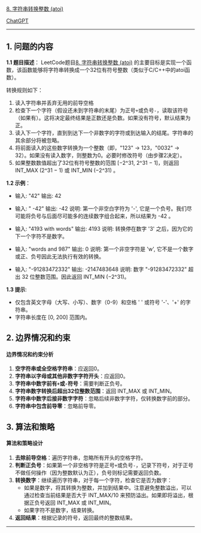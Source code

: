 [8. 字符串转换整数 (atoi)](https://leetcode.cn/problems/string-to-integer-atoi)

[ChatGPT](https://chat.openai.com/share/a0a878c5-1caf-438a-a3df-2c320266c3cb)

---

## 1. 问题的内容
**1.1 题目描述**：
LeetCode题目[8. 字符串转换整数 (atoi)](https://leetcode.cn/problems/string-to-integer-atoi) 的主要目标是实现一个函数，该函数能够将字符串转换成一个32位有符号整数（类似于C/C++中的atoi函数）。

转换规则如下：
1. 读入字符串并丢弃无用的前导空格
2. 检查下一个字符（假设还未到字符串的末尾）为正号`+`或负号`-`，读取该符号（如果有）。这将决定最终结果是正数还是负数。如果没有符号，默认结果为正。
3. 读入下一个字符，直到到达下一个非数字的字符或到达输入的结尾。字符串的其余部分将被忽略。
4. 将前面读入的这些数字转换为一个整数（即，"123" -> 123，"0032" -> 32）。如果没有读入数字，则整数为0。必要时修改符号（由步骤2决定）。
5. 如果整数数值超出了32位有符号整数的范围 [−2^31, 2^31 − 1]，则返回 INT_MAX (2^31 − 1) 或 INT_MIN (−2^31) 。

**1.2 示例**：
- 输入: "42"
  输出: 42

- 输入: "   -42"
  输出: -42
  说明: 第一个非空白字符为 '-', 它是一个负号。我们尽可能将负号与后面尽可能多的连续数字组合起来，所以结果为 -42 。

- 输入: "4193 with words"
  输出: 4193
  说明: 转换停在数字 '3' 之后，因为它的下一个字符不是数字。

- 输入: "words and 987"
  输出: 0
  说明: 第一个非空字符是 'w', 它不是一个数字或正、负号因此无法执行有效的转换。

- 输入: "-91283472332"
  输出: -2147483648
  说明: 数字 "-91283472332" 超出 32 位整数范围。因此返回 INT_MIN (−2^31)。


**1.3 提示**:
- 仅包含英文字母（大写、小写）、数字（0-9）和空格 ' ' 或符号 '-'、'+' 的字符串。
- 字符串长度在 [0, 200] 范围内。

## 2. 边界情况和约束
#### 边界情况和约束分析
1. **空字符串或全空格字符串**：应返回0。
2. **字符串以字母或其他非数字字符开头**：应返回0。
3. **字符串中数字前有`+`或`-`符号**：需要判断正负号。
4. **字符串数字转换后超出32位整数范围**：返回 INT_MAX 或 INT_MIN。
5. **字符串中数字后接非数字字符**：忽略后续非数字字符，仅转换数字前的部分。
6. **字符串中包含前导零**：忽略前导零。


## 3. 算法和策略
#### 算法和策略设计
1. **去除前导空格**：遍历字符串，忽略所有开头的空格字符。
2. **判断正负号**：如果第一个非空格字符是正号`+`或负号`-`，记录下符号，对于正号不做任何操作（因为整数默认为正），负号则标记需要返回负数。
3. **转换数字**：继续遍历字符串，对于每一个字符，检查它是否为数字：
   - 如果是数字，将其转换为整数，并加到结果中。注意避免整数溢出，可以通过检查当前结果是否大于 INT_MAX/10 来预防溢出。如果即将溢出，根据正负号返回 INT_MAX 或 INT_MIN。
   - 如果字符不是数字，结束转换。
4. **返回结果**：根据记录的符号，返回最终的整数结果。
---